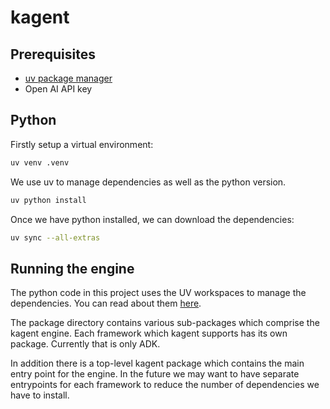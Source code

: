# kagent

## Prerequisites
- [uv package manager](https://docs.astral.sh/uv/getting-started/installation/)
- Open AI API key

## Python

Firstly setup a virtual environment:
```bash
uv venv .venv
```

We use uv to manage dependencies as well as the python version.

```bash
uv python install
```

Once we have python installed, we can download the dependencies:

```bash
uv sync --all-extras
```

## Running the engine

The python code in this project uses the UV workspaces to manage the dependencies. You can read about them [here](https://docs.astral.sh/uv/concepts/projects/workspaces/).

The package directory contains various sub-packages which comprise the kagent engine. Each framework which kagent supports has its own package. Currently that is only ADK.

In addition there is a top-level kagent package which contains the main entry point for the engine. In the future we may want to have separate entrypoints for each framework to reduce the number of dependencies we have to install.